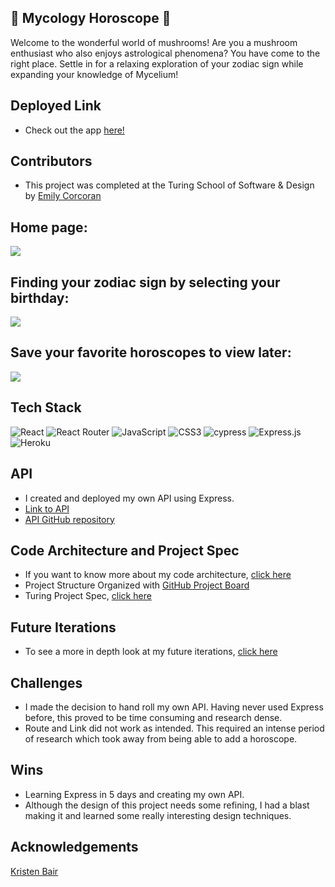 
## 🌱 Mycology Horoscope 🍄

Welcome to the wonderful world of mushrooms! Are you a mushroom enthusiast who also enjoys astrological phenomena? You have come to the right place. Settle in for a relaxing exploration of your zodiac sign while expanding your knowledge of Mycelium!

## Deployed Link
- Check out the app [here!](https://mycology-horoscope.herokuapp.com/)

## Contributors
- This project was completed at the Turing School of Software & Design by [Emily Corcoran](https://github.com/Emily-Cathleen)

## Home page:

![](https://media.giphy.com/media/w5NDypWf2i9U511BoT/giphy.gif)

## Finding your zodiac sign by selecting your birthday:

![](https://media.giphy.com/media/LU3c4ujxKF4nCpfYAA/giphy-downsized-large.gif)

## Save your favorite horoscopes to view later:

![](https://media.giphy.com/media/LU3c4ujxKF4nCpfYAA/giphy-downsized-large.gif)

## Tech Stack

![React](https://img.shields.io/badge/react-%2320232a.svg?style=for-the-badge&logo=react&logoColor=%purple)
![React Router](https://img.shields.io/badge/React_Router-CA4245?style=for-the-badge&logo=react-router&logoColor=white)
![JavaScript](https://img.shields.io/badge/javascript-%23323330.svg?style=for-the-badge&logo=javascript&logoColor=%23F7DF1E)
![CSS3](https://img.shields.io/badge/css3-%231572B6.svg?style=for-the-badge&logo=css3&logoColor=white)
![cypress](https://img.shields.io/badge/-cypress-%23E5E5E5?style=for-the-badge&logo=cypress&logoColor=058a5e)
![Express.js](https://img.shields.io/badge/express.js-%23404d59.svg?style=for-the-badge&logo=express&logoColor=%2361DAFB)
![Heroku](https://img.shields.io/badge/heroku-%23430098.svg?style=for-the-badge&logo=heroku&logoColor=white)

## API
- I created and deployed my own API using Express.
- [Link to API](https://mycology-horoscope-api.herokuapp.com/v1/monthlyData)
- [API GitHub repository](https://github.com/Emily-Cathleen/showcase-api)

## Code Architecture and Project Spec
- If you want to know more about my code architecture, [click here](https://gist.github.com/Emily-Cathleen/b6c1acc42347e48c56e3da46d8f00f3c)
- Project Structure Organized with [GitHub Project Board](https://github.com/Emily-Cathleen/Showcase/projects/1)
- Turing Project Spec, [click here](https://frontend.turing.edu/projects/module-3/showcase.html)

## Future Iterations
 - To see a more in depth look at my future iterations, [click here](https://gist.github.com/Emily-Cathleen/bf2822d164dc04d02348792c0dc3c0ca)

## Challenges
- I made the decision to hand roll my own API. Having never used Express before, this proved to be time consuming and research dense.
- Route and Link did not work as intended. This required an intense period of research which took away from being able to add a horoscope.

## Wins
- Learning Express in 5 days and creating my own API.
- Although the design of this project needs some refining, I had a blast making it and learned some really interesting design techniques.


## Acknowledgements
[Kristen Bair](https://github.com/kristenmb)

